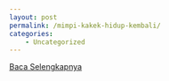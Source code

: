 ```yaml
---
layout: post
permalink: /mimpi-kakek-hidup-kembali/
categories:
    - Uncategorized
---
```


[Baca Selengkapnya](/03)